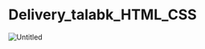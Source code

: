 # Delivery_talabk_HTML_CSS
![Untitled](https://user-images.githubusercontent.com/35803460/200129808-a96a97c1-b47b-435c-95a7-785de9711772.png)

